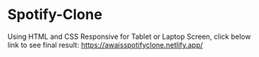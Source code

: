 # Spotify-Clone
Using HTML and CSS Responsive for Tablet or Laptop Screen, click below link to see final result: https://awaisspotifyclone.netlify.app/
